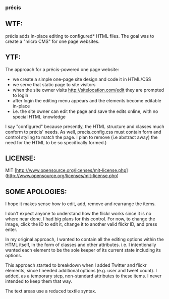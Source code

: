 ###  précis

## WTF:

précis adds in-place editing to configured* HTML files. The goal was to create a "micro CMS" for one page websites.

## YTF:

The approach for a précis-powered one page website:
- we create a simple one-page site design and code it in HTML/CSS
- we serve that static page to site visitors
- when the site owner visits http://sitelocation.com/edit they are prompted to login
- after login the editing menu appears and the elements become editable in-place
- i.e. the site owner can edit the page and save the edits online, with no special HTML knowledge

I say "configured" because presently, the HTML structure and classes much conform to précis' needs. As well, precis.config.css must contain form and control styling to match the page. I plan to remove (i.e abstract away) the need for the HTML to be so specifically formed.)

## LICENSE:

MIT [http://www.opensource.org/licenses/mit-license.php] (http://www.opensource.org/licenses/mit-license.php)

## SOME APOLOGIES:

I hope it makes sense how to edit, add, remove and rearrange the items.

I don't expect anyone to understand how the flickr works since it is no where near done. I had big plans for this control. For now, to change the image, click the ID to edit it, change it to another valid flickr ID, and press enter.

In my original approach, I wanted to contain all the editing options within the HTML itself, in the form of classes and other attributes. i.e. I intentionally wanted each element to be the sole keeper of its current state including its options.

This approach started to breakdown when I added Twitter and flickr elements, since I needed additional options (e.g. user and tweet count). I added, as a temporary step, non-standard attributes to these items. I never intended to keep them that way.

The text areas use a reduced textile syntax.